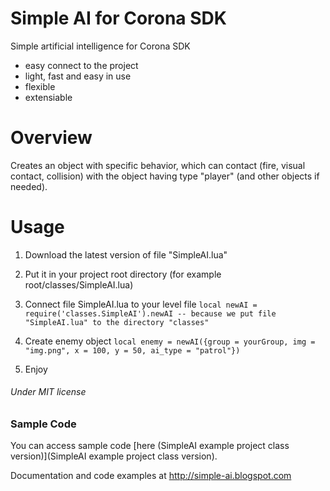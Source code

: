 # Simple AI for Corona SDK
Simple artificial intelligence for Corona SDK
* easy connect to the project
* light, fast and easy in use
* flexible
* extensiable

# Overview
Creates an object with specific behavior, which can contact (fire, visual contact, collision) with the object having type "player" (and other objects if needed).

# Usage
1. Download the latest version of file "SimpleAI.lua"
2. Put it in your project root directory (for example root/classes/SimpleAI.lua)
3. Connect file SimpleAI.lua to your level file
`local newAI = require('classes.SimpleAI').newAI -- because we put file "SimpleAI.lua" to the directory "classes"`

4. Create enemy object
`local enemy = newAI({group = yourGroup, img = "img.png", x = 100, y = 50, ai_type = "patrol"})`

5. Enjoy

###### Under MIT license

### Sample Code

You can access sample code [here (SimpleAI example project class version)](SimpleAI example project class version).

Documentation and code examples at http://simple-ai.blogspot.com
